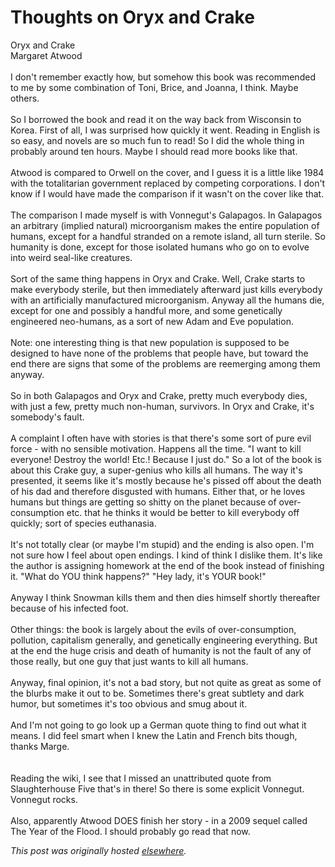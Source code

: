 # Thoughts on Oryx and Crake

<div>
<span class="Apple-style-span">Oryx and Crake</span><br><div>Margaret Atwood</div>
<div><br></div>
<div>I don't remember exactly how, but somehow this book was recommended to me by some combination of Toni, Brice, and Joanna, I think. Maybe others.</div>
<div><br></div>
<div>So I borrowed the book and read it on the way back from Wisconsin to Korea. First of all, I was surprised how quickly it went. Reading in English is so easy, and novels are so much fun to read! So I did the whole thing in probably around ten hours. Maybe I should read more books like that.</div>
<div><br></div>
<div>Atwood is compared to Orwell on the cover, and I guess it is a little like 1984 with the totalitarian government replaced by competing corporations. I don't know if I would have made the comparison if it wasn't on the cover like that.</div>
<div><br></div>
<div>The comparison I made myself is with Vonnegut's Galapagos. In Galapagos an arbitrary (implied natural) microorganism makes the entire population of humans, except for a handful stranded on a remote island, all turn sterile. So humanity is done, except for those isolated humans who go on to evolve into weird seal-like creatures.</div>
<div><br></div>
<div>Sort of the same thing happens in Oryx and Crake. Well, Crake starts to make everybody sterile, but then immediately afterward just kills everybody with an artificially manufactured microorganism. Anyway all the humans die, except for one and possibly a handful more, and some genetically engineered neo-humans, as a sort of new Adam and Eve population.</div>
<div><br></div>
<div>Note: one interesting thing is that new population is supposed to be designed to have none of the problems that people have, but toward the end there are signs that some of the problems are reemerging among them anyway.</div>
<div><br></div>
<div>So in both Galapagos and Oryx and Crake, pretty much everybody dies, with just a few, pretty much non-human, survivors. In Oryx and Crake, it's somebody's fault.</div>
<div><br></div>
<div>A complaint I often have with stories is that there's some sort of pure evil force - with no sensible motivation. Happens all the time. "I want to kill everyone! Destroy the world! Etc.! Because I just do." So a lot of the book is about this Crake guy, a super-genius who kills all humans. The way it's presented, it seems like it's mostly because he's pissed off about the death of his dad and therefore disgusted with humans. Either that, or he loves humans but things are getting so shitty on the planet because of over-consumption etc. that he thinks it would be better to kill everybody off quickly; sort of species euthanasia.</div>
<div><br></div>
<div>It's not totally clear (or maybe I'm stupid) and the ending is also open. I'm not sure how I feel about open endings. I kind of think I dislike them. It's like the author is assigning homework at the end of the book instead of finishing it. "What do YOU think happens?" "Hey lady, it's YOUR book!"</div>
<div><br></div>
<div>Anyway I think Snowman kills them and then dies himself shortly thereafter because of his infected foot.</div>
<div><br></div>
<div>Other things: the book is largely about the evils of over-consumption, pollution, capitalism generally, and genetically engineering everything. But at the end the huge crisis and death of humanity is not the fault of any of those really, but one guy that just wants to kill all humans.</div>
<div><br></div>
<div>Anyway, final opinion, it's not a bad story, but not quite as great as some of the blurbs make it out to be. Sometimes there's great subtlety and dark humor, but sometimes it's too obvious and smug about it.</div>
<div><br></div>
<div>And I'm not going to go look up a German quote thing to find out what it means. I did feel smart when I knew the Latin and French bits though, thanks Marge.</div>
<div><br></div>
<div><br></div>
<div>Reading the wiki, I see that I missed an unattributed quote from Slaughterhouse Five that's in there! So there is some explicit Vonnegut. Vonnegut rocks.</div>
<div><br></div>
<div>Also, apparently Atwood DOES finish her story - in a 2009 sequel called The Year of the Flood. I should probably go read that now.</div>
</div>


*This post was originally hosted [elsewhere](http://planspace.blogspot.com/2011/01/thoughts-on-oryx-and-crake.html).*
